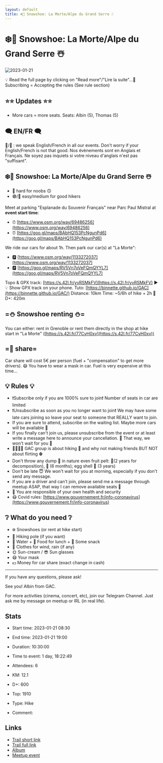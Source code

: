 ```yaml
---
layout: default
title: ❄️🔵 Snowshoe: La Morte/Alpe du Grand Serre ☃️
---
```


# ❄️🔵 Snowshoe: La Morte/Alpe du Grand Serre ☃️

![2023-01-21](/Stats/img/orig/2023-01-21.jpg)

💡 Read the full page by clicking on "Read more"/"Lire la suite"...💜
Subscribing = Accepting the rules (See rule section)

## ⭐⭐ Updates ⭐⭐

* More cars = more seats. Seats: Albin (5), Thomas (5)

## 🗨️ EN/FR 🗨️
🦅/🐓 : we speak English/French in all our events. Don't worry if your English/French is not that good. Nos évènements sont en Anglais et Français. Ne soyez pas inquiets si votre niveau d'anglais n'est pas "suffisant".

## ❄️🔵 Snowshoe: La Morte/Alpe du Grand Serre ☃️

* 🔴 hard for noobs 🙃
* 🟢/🔵 easy/medium for good hikers

Meet at parking "Esplanade du Souvenir Français" near Parc Paul Mistral at **event start time**:

* ⏰ [https://www.osm.org/way/69486256](https://www.osm.org/way/69486256)
* ⏰ [https://goo.gl/maps/BAbHQ153PcNgunPd6](https://goo.gl/maps/BAbHQ153PcNgunPd6)

We ride our cars for about 1h. Then park our car(s) at "La Morte":

* 🅿️ [https://www.osm.org/way/1133272037](https://www.osm.org/way/1133272037)
* 🅿️ [https://goo.gl/maps/RV5Vn7oVeFQmQYYL7](https://goo.gl/maps/RV5Vn7oVeFQmQYYL7)

Topo & GPX track: [https://s.42l.fr/yvRSMkFV](https://s.42l.fr/yvRSMkFV)
▶💡 Show GPX track on your phone. Tuto: [https://binnette.github.io/GAC](https://binnette.github.io/GAC/)
Distance: 10km
Time: \~5/6h of hike + 2h 🚗
D+: 420m

## =⛄ Snowshoe renting ⛄=
You can either: rent in Grenoble or rent them directly in the shop at hike start in "La Morte" ([https://s.42l.fr/77CyH0xv](https://s.42l.fr/77CyH0xv))

## =🚗 share=
Car share will cost 5€ per person (fuel + "compensation" to get more drivers). 😷 You have to wear a mask in car. Fuel is very expensive at this time...

## 💡 Rules 💡

* ❗Subscribe only if you are 1000% sure to join❗ Number of seats in car are limited
* ❗Unsubscribe as soon as you no longer want to join❗ We may have some late cars joining so leave your seat to someone that REALLY want to join.
* If you are sure to attend, subscribe on the waiting list. Maybe more cars will be available 🚗
* If you finally can't join us, please unsubscribe from the event or at least write a message here to announce your cancellation. 💜 That way, we won't wait for you 💜
* 🚶‍♀️🚶‍♂️ GAC group is about hiking 🥾 and why not making friends BUT NOT about flirting ⛔
* Don't throw any dump 🚮 in nature even fruit pelt: 🍌(2 years for decomposition), 🍊 (6 months); egg shell 🥚 (3 years)
* Don't be late 😇 We won't wait for you at morning, especially if you don't send any message.
* If you are a driver and can't join, please send me a message through meetup ASAP, that way I can remove available seats 🚗
* 💟 You are responsible of your own health and security
* 😷 Covid rules: [https://www.gouvernement.fr/info-coronavirus](https://www.gouvernement.fr/info-coronavirus)

## ❔ What do you need ❔

* ❄️ Snowshoes (or rent at hike start)
* 🥢 Hiking pole (if you want)
* 🧃 Water + 🥪 Food for lunch + 🍫 Some snack
* 🍃 Clothes for wind, rain (if any)
* 🌞 Sun-cream / 😎 Sun glasses
* 😷 Your mask
* 💵 Money for car share (exact change in cash)

***

If you have any questions, please ask!

See you! Albin from GAC.

For more activities (cinema, concert, etc), join our Telegram Channel. Just ask me by message on meetup or IRL (in real life).

## Stats

- Start time: 2023-01-21 08:30
- End time: 2023-01-21 19:00
- Duration: 10:30:00
- Time to event: 1 day, 18:22:49
- Attendees: 6

- KM: 12.1
- D+: 600
- Top: 1910
- Type: Hike
- Comment: 

## Links

- [Trail short link](https://s.42l.fr/_A6TM1Vv)
- [Trail full link]()
- [Album](https://binnette.github.io/GacImg2023/2023-01-21-❄️🔵-Snowshoe-La-Morte-Alpe-du-Grand-Serre-☃️.html)
- [Meetup event](https://www.meetup.com/grenoble-adventure-club-english-french/events/291046125/)
